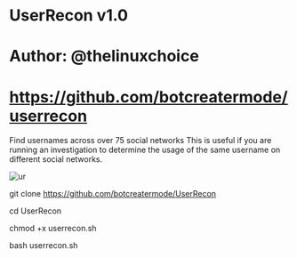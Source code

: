 # UserRecon v1.0
# Author: @thelinuxchoice
# https://github.com/botcreatermode/userrecon

Find usernames across over 75 social networks
This is useful if you are running an investigation to determine the usage of the same username on different social networks.

![ur](https://user-images.githubusercontent.com/34893261/43992221-49d40f1c-9d52-11e8-8f58-24ae4aa11dd6.png)







git clone https://github.com/botcreatermode/UserRecon




cd UserRecon



chmod +x userrecon.sh


bash userrecon.sh
